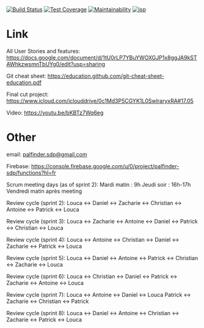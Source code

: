 [![Build Status](https://api.cirrus-ci.com/github/PalFinderTeam/palFinder.svg)](https://cirrus-ci.com/github/PalFinderTeam/palFinder)
[![Test Coverage](https://api.codeclimate.com/v1/badges/0e8ea17fd683b9e3ff47/test_coverage)](https://codeclimate.com/github/PalFinderTeam/palFinder/test_coverage)
[![Maintainability](https://api.codeclimate.com/v1/badges/0e8ea17fd683b9e3ff47/maintainability)](https://codeclimate.com/github/PalFinderTeam/palFinder/maintainability)
[![jsp](https://img.shields.io/badge/code%20coverage-101%25-brightgreen)](https://www.youtube.com/watch?v=dQw4w9WgXcQ)

# Link

All User Stories and features: https://docs.google.com/document/d/1tU0rLP7YBuYWOXGJP1x8ggJA9kSTAWhkzwsmnTbUYg0/edit?usp=sharing

Git cheat sheet: https://education.github.com/git-cheat-sheet-education.pdf

Final cut project: https://www.icloud.com/iclouddrive/0c1Md3P5CGYK1L0SwlraryxRA#17.05

Video: https://youtu.be/bKBTz7Wq6eg
# Other

email: palfinder.sdp@gmail.com

Firebase: https://console.firebase.google.com/u/0/project/palfinder-sdp/functions?hl=fr

Scrum meeting days (as of sprint 2): 
    Mardi matin : 9h
    Jeudi soir : 16h-17h
    Vendredi matin après meeting
    
Review cycle (sprint 2):
    Louca <-> Daniel <-> Zacharie <-> Christian <-> Antoine <-> Patrick <-> Louca
    
Review cycle (sprint 3):
    Louca <-> Zacharie <-> Antoine <-> Daniel <-> Patrick <-> Christian <-> Louca
    
Review cycle (sprint 4):
    Louca <-> Antoine <-> Christian <-> Daniel <-> Zacharie <-> Patrick <-> Louca

Review cycle (sprint 5):
    Louca <-> Daniel <-> Antoine <-> Patrick <-> Christian <-> Zacharie <-> Louca
    
Review cycle (sprint 6):
    Louca <-> Christian <-> Daniel <-> Patrick <-> Zacharie <-> Antoine <-> Louca
    
Review cycle (sprint 7):
    Louca <-> Antoine <-> Daniel <-> Louca    Patrick <-> Zacharie <-> Christian <-> Patrick
    
Review cycle (sprint 8):
    Louca <-> Daniel <-> Antoine <-> Christian <-> Zacharie <-> Patrick <-> Louca

